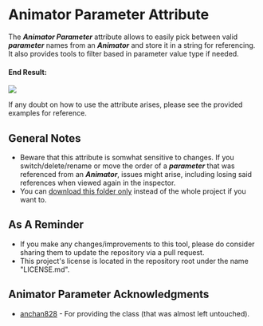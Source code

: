 # Animator Parameter Attribute
The ***Animator Parameter*** attribute allows to easily pick between valid ***parameter*** names from an ***Animator*** and store it in a string for referencing. It also provides tools to filter based in parameter value type if needed.

#### End Result:

![](https://github.com/heisarzola/Unity-Development-Tools/blob/master/Attributes/Animator%20Parameter/Animator%20Parameter.gif)

If any doubt on how to use the attribute arises, please see the provided examples for reference.

## General Notes
* Beware that this attribute is somwhat sensitive to changes. If you switch/delete/rename or move the order of a ***parameter*** that was referenced from an ***Animator***, issues might arise, including losing said references when viewed again in the inspector.	
* You can [download this folder only](https://minhaskamal.github.io/DownGit/#/home?url=https://github.com/heisarzola/Unity-Development-Tools/tree/master/Attributes/Animator%20Parameter) instead of the whole project if you want to.

## As A Reminder 
* If you make any changes/improvements to this tool, please do consider sharing them to update the repository via a pull request.
* This project's license is located in the repository root under the name "LICENSE.md".

## Animator Parameter Acknowledgments

* [anchan828](https://github.com/anchan828/property-drawer-collection/tree/master/AnimatorParameter) - For providing the class (that was almost left untouched).